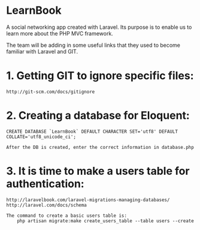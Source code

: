# LearnBook

A social networking app created with Laravel. Its purpose is to enable us to learn more about the PHP MVC framework.

The team will be adding in some useful links that they used to become familiar with Laravel and GIT.

# 1. Getting GIT to ignore specific files:
    http://git-scm.com/docs/gitignore

# 2. Creating a database for Eloquent:
    CREATE DATABASE `LearnBook` DEFAULT CHARACTER SET='utf8' DEFAULT COLLATE='utf8_unicode_ci';

    After the DB is created, enter the correct information in database.php

# 3. It is time to make a users table for authentication:
    http://laravelbook.com/laravel-migrations-managing-databases/
    http://laravel.com/docs/schema

    The command to create a basic users table is:
        php artisan migrate:make create_users_table --table users --create


